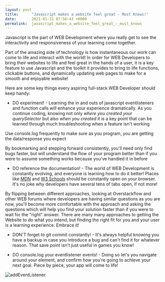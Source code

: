 ```yaml
---
layout: post
title:      "Javascript makes a website feel great - Must Knows!"
date:       2021-01-31 07:58:43 +0000
permalink:  javascript_makes_a_website_feel_great_-_must_knows
---
```



Javascript is the part of WEB Development where you really get to see the interactivity and responsiveness of your learning come together.

Part of the amazing side of technology is how instantaneous our work can come to life and interact with the world! In order for WEB Developers to bring their websites to life and feel great in the hands of a user, it is a key feature to use Javascript and the toolkit it provides to bring to life functions, clickable buttons, and dynamically updating web pages to make for a smooth and enjoyable website!

Here are some key things every aspiring full-stack WEB Developer should keep handy:

* DO experiment! - Learning the in and outs of javascript eventlisteners and function calls will enhance your experience dramatically. As you continue coding, knowing not only *where you created your querySelector* but also *when you created it* is a key point that can be learned through much troubleshooting when a feature isn't working

Use console.log frequently to make sure as you program, you are getting the data/response you expect

By bookmarking and stepping forward consistently, you'll need only find bugs faster, but will understand the flow of your program better than if you were to assume something works because you've handled it in before

* DO reference the documentation! - The world of WEB Development is constantly evolving, and everyone is learning how to do it better! Places like [MDN](https://developer.mozilla.org/en-US/docs/Web/JavaScript) and [W3 Schools](https://www.w3schools.com/) should be constantly open on your browser. It's no joke why developers have several tens of tabs open, if not more! 

By flipping between different approaches, looking at Overstackflow and other WEB forums where developers are having similar questions as you are now, you'll become more comfortable with the approach and asking the questions which will help you find your solution faster than if you were to wait for the "right" answer. There are many many approaches to getting the Website to do what you intend, but finding the right fit for you and your user is a learning experience. Embrace it!

* DON'T forget to git commit constantly! - It's always helpful knowing you have a backup in case you introduce a bug and can't find it for whatever reason. That save point isn't just useful in games you know!

* DO console.log your eventlistener events! - Doing so let's you navigate around your element, and confirm how you're going to achieve your next goal. Piece by piece, your app will come to life!


![addEventListener](https://imgur.com/a/yiTPSwP)


